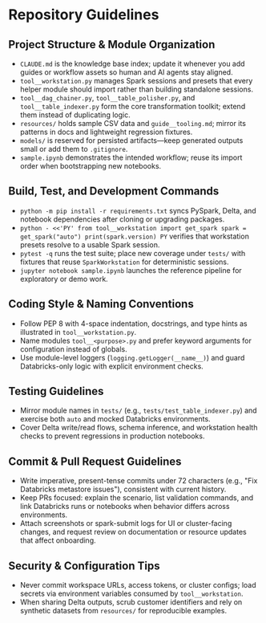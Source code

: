 # Repository Guidelines

## Project Structure & Module Organization
- `CLAUDE.md` is the knowledge base index; update it whenever you add guides or workflow assets so human and AI agents stay aligned.
- `tool__workstation.py` manages Spark sessions and presets that every helper module should import rather than building standalone sessions.
- `tool__dag_chainer.py`, `tool__table_polisher.py`, and `tool__table_indexer.py` form the core transformation toolkit; extend them instead of duplicating logic.
- `resources/` holds sample CSV data and `guide__tooling.md`; mirror its patterns in docs and lightweight regression fixtures.
- `models/` is reserved for persisted artifacts—keep generated outputs small or add them to `.gitignore`.
- `sample.ipynb` demonstrates the intended workflow; reuse its import order when bootstrapping new notebooks.

## Build, Test, and Development Commands
- `python -m pip install -r requirements.txt` syncs PySpark, Delta, and notebook dependencies after cloning or upgrading packages.
- `python - <<'PY'
from tool__workstation import get_spark
spark = get_spark("auto")
print(spark.version)
PY` verifies that workstation presets resolve to a usable Spark session.
- `pytest -q` runs the test suite; place new coverage under `tests/` with fixtures that reuse `SparkWorkstation` for deterministic sessions.
- `jupyter notebook sample.ipynb` launches the reference pipeline for exploratory or demo work.

## Coding Style & Naming Conventions
- Follow PEP 8 with 4-space indentation, docstrings, and type hints as illustrated in `tool__workstation.py`.
- Name modules `tool__<purpose>.py` and prefer keyword arguments for configuration instead of globals.
- Use module-level loggers (`logging.getLogger(__name__)`) and guard Databricks-only logic with explicit environment checks.

## Testing Guidelines
- Mirror module names in `tests/` (e.g., `tests/test_table_indexer.py`) and exercise both `auto` and mocked Databricks environments.
- Cover Delta write/read flows, schema inference, and workstation health checks to prevent regressions in production notebooks.

## Commit & Pull Request Guidelines
- Write imperative, present-tense commits under 72 characters (e.g., "Fix Databricks metastore issues"), consistent with current history.
- Keep PRs focused: explain the scenario, list validation commands, and link Databricks runs or notebooks when behavior differs across environments.
- Attach screenshots or spark-submit logs for UI or cluster-facing changes, and request review on documentation or resource updates that affect onboarding.

## Security & Configuration Tips
- Never commit workspace URLs, access tokens, or cluster configs; load secrets via environment variables consumed by `tool__workstation`.
- When sharing Delta outputs, scrub customer identifiers and rely on synthetic datasets from `resources/` for reproducible examples.
